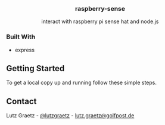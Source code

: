 <!-- PROJECT LOGO -->
<br />
<p align="center">
  <h3 align="center">raspberry-sense</h3>

  <p align="center">
    interact with raspberry pi sense hat and node.js
  </p>
</p>

### Built With

- []() express

<!-- GETTING STARTED -->

## Getting Started

To get a local copy up and running follow these simple steps.

<!-- CONTACT -->

## Contact

Lutz Graetz - [@lutzgraetz](https://twitter.com/lutzgraetz) - lutz.graetz@golfpost.de
